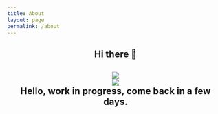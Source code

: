 ```yaml
---
title: About
layout: page
permalink: /about
---
```

<h2 style="text-align:center"> Hi there 👋<h2>
<div style="text-align:center">
  <a href="https://github.com/anuraghazra/github-readme-stats">
    <img src="https://github-readme-stats.vercel.app/api?username=Emaleth&count_private=true&include_all_commits=true&show_icons=true&theme=radical" />
  </a>
</div>
<div style="text-align:center">
  <a href="https://github.com/anuraghazra/github-readme-stats">
    <img src="https://github-readme-stats.vercel.app/api/top-langs/?username=Emaleth&layout=compact&theme=radical" />
  </a>
</div>
<div style="text-align:center">
Hello, work in progress, come back in a few days.
</div>

